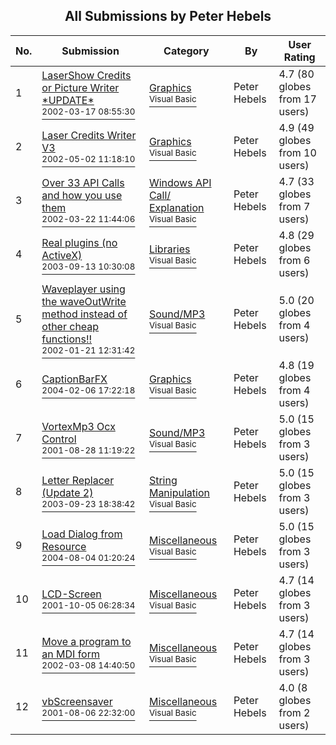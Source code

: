 ﻿<div align="center">

## All Submissions by Peter Hebels

</div>

No.  | Submission | Category | By   | User Rating
---- | ---------- | -------- | ---- | -----------
1 | [LaserShow Credits or Picture Writer \*UPDATE\*<br /><sup>2002-03-17 08:55:30</sup>](https://github.com/Planet-Source-Code/peter-hebels-lasershow-credits-or-picture-writer-update__1-32627) | [Graphics<br /><sup>Visual Basic</sup>](../ByCategory/graphics__1-46.md) | Peter Hebels | 4.7 (80 globes from 17 users)
2 | [Laser Credits Writer V3<br /><sup>2002-05-02 11:18:10</sup>](https://github.com/Planet-Source-Code/peter-hebels-laser-credits-writer-v3__1-34368) | [Graphics<br /><sup>Visual Basic</sup>](../ByCategory/graphics__1-46.md) | Peter Hebels | 4.9 (49 globes from 10 users)
3 | [Over 33 API Calls and how you use them<br /><sup>2002-03-22 11:44:06</sup>](https://github.com/Planet-Source-Code/peter-hebels-over-33-api-calls-and-how-you-use-them__1-32965) | [Windows API Call/ Explanation<br /><sup>Visual Basic</sup>](../ByCategory/windows-api-call-explanation__1-39.md) | Peter Hebels | 4.7 (33 globes from 7 users)
4 | [Real plugins \(no ActiveX\)<br /><sup>2003-09-13 10:30:08</sup>](https://github.com/Planet-Source-Code/peter-hebels-real-plugins-no-activex__1-48464) | [Libraries<br /><sup>Visual Basic</sup>](../ByCategory/libraries__1-49.md) | Peter Hebels | 4.8 (29 globes from 6 users)
5 | [Waveplayer using the waveOutWrite method instead of other cheap functions\!\!<br /><sup>2002-01-21 12:31:42</sup>](https://github.com/Planet-Source-Code/peter-hebels-waveplayer-using-the-waveoutwrite-method-instead-of-other-cheap-functions__1-31049) | [Sound/MP3<br /><sup>Visual Basic</sup>](../ByCategory/sound-mp3__1-45.md) | Peter Hebels | 5.0 (20 globes from 4 users)
6 | [CaptionBarFX<br /><sup>2004-02-06 17:22:18</sup>](https://github.com/Planet-Source-Code/peter-hebels-captionbarfx__1-55432) | [Graphics<br /><sup>Visual Basic</sup>](../ByCategory/graphics__1-46.md) | Peter Hebels | 4.8 (19 globes from 4 users)
7 | [VortexMp3 Ocx Control<br /><sup>2001-08-28 11:19:22</sup>](https://github.com/Planet-Source-Code/peter-hebels-vortexmp3-ocx-control__1-26705) | [Sound/MP3<br /><sup>Visual Basic</sup>](../ByCategory/sound-mp3__1-45.md) | Peter Hebels | 5.0 (15 globes from 3 users)
8 | [Letter Replacer \(Update 2\)<br /><sup>2003-09-23 18:38:42</sup>](https://github.com/Planet-Source-Code/peter-hebels-letter-replacer-update-2__1-48659) | [String Manipulation<br /><sup>Visual Basic</sup>](../ByCategory/string-manipulation__1-5.md) | Peter Hebels | 5.0 (15 globes from 3 users)
9 | [Load Dialog from Resource<br /><sup>2004-08-04 01:20:24</sup>](https://github.com/Planet-Source-Code/peter-hebels-load-dialog-from-resource__1-55341) | [Miscellaneous<br /><sup>Visual Basic</sup>](../ByCategory/miscellaneous__1-1.md) | Peter Hebels | 5.0 (15 globes from 3 users)
10 | [LCD\-Screen<br /><sup>2001-10-05 06:28:34</sup>](https://github.com/Planet-Source-Code/peter-hebels-lcd-screen__1-28650) | [Miscellaneous<br /><sup>Visual Basic</sup>](../ByCategory/miscellaneous__1-1.md) | Peter Hebels | 4.7 (14 globes from 3 users)
11 | [Move a program to an MDI form<br /><sup>2002-03-08 14:40:50</sup>](https://github.com/Planet-Source-Code/peter-hebels-move-a-program-to-an-mdi-form__1-32478) | [Miscellaneous<br /><sup>Visual Basic</sup>](../ByCategory/miscellaneous__1-1.md) | Peter Hebels | 4.7 (14 globes from 3 users)
12 | [vbScreensaver<br /><sup>2001-08-06 22:32:00</sup>](https://github.com/Planet-Source-Code/peter-hebels-vbscreensaver__1-25954) | [Miscellaneous<br /><sup>Visual Basic</sup>](../ByCategory/miscellaneous__1-1.md) | Peter Hebels | 4.0 (8 globes from 2 users)

